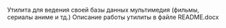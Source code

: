 Утилита для ведения  своей базы данных мультимедия (фильмы, сериалы аниме и тд.)
Описание работы утилиты в файле README.docx
